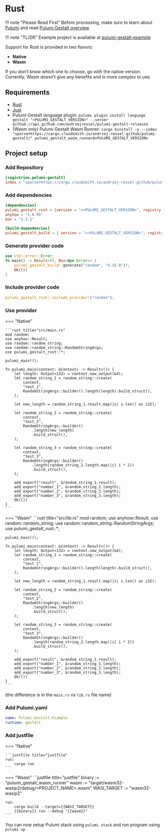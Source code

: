 # Rust

!!! note "Please Read First"
    Before processing, make sure to learn about [Pulumi](https://www.pulumi.com/tutorials/) and read [Pulumi Gestalt overview](../overview.md)

!!! note "TL/DR"
    Example project is available at [pulumi-gestalt-example](https://github.com/andrzejressel/pulumi-gestalt-example)


Support for Rust is provided in two flavors:

- **Native**
- **Wasm**

If you don't know which one to choose, go with the native version. Currently, Wasm doesn’t give any benefits and is more complex to use.

## Requirements

- [Rust](https://www.rust-lang.org/tools/install)
- [Just](https://github.com/casey/just)
- Pulumi Gestalt language plugin: `pulumi plugin install language gestalt "<PULUMI_GESTALT_VERSION>" --server github://api.github.com/andrzejressel/pulumi-gestalt-releases`
- (Wasm only) Pulumi Gestalt Wasm Runner: `cargo binstall -y --index "sparse+https://cargo.cloudsmith.io/andrzej-ressel-github/pulumi-gestalt/" pulumi_gestalt_wasm_runner@<PULUMI_GESTALT_VERSION>`

## Project setup

### Add Repository

```toml title=".cargo/config.toml"
[registries.pulumi-gestalt]
index = "sparse+https://cargo.cloudsmith.io/andrzej-ressel-github/pulumi-gestalt/"
```

### Add dependencies

```toml title="Cargo.toml"
[dependencies]
pulumi_gestalt_rust = {version = "=<PULUMI_GESTALT_VERSION>", registry = "pulumi-gestalt"}
anyhow = "1.0.95"
bon = "3.3.1"

[build-dependencies]
pulumi_gestalt_build = { version = "=<PULUMI_GESTALT_VERSION>", registry = "pulumi-gestalt" }
```

### Generate provider code

```rust title="build.rs"
use std::error::Error;
fn main() -> Result<(), Box<dyn Error>> {
    pulumi_gestalt_build::generate("random", "4.15.0")?;
    Ok(())
}
```

### Include provider code

```rust title="src/random.rs"
pulumi_gestalt_rust::include_provider!("random");
```

### Use provider

=== "Native"

    ```rust title="src/main.rs"
    mod random;
    use anyhow::Result;
    use random::random_string;
    use random::random_string::RandomStringArgs;
    use pulumi_gestalt_rust::*;
    
    pulumi_main!();
    
    fn pulumi_main(context: &Context) -> Result<()> {
        let length: Output<i32> = context.new_output(&4);
        let random_string_1 = random_string::create(
            context,
            "test_1",
            RandomStringArgs::builder().length(length).build_struct(),
        );
    
        let new_length = random_string_1.result.map(|s| s.len() as i32);
    
        let random_string_2 = random_string::create(
            context,
            "test_2",
            RandomStringArgs::builder()
                .length(new_length)
                .build_struct(),
        );
    
        let random_string_3 = random_string::create(
            context,
            "test_3",
            RandomStringArgs::builder()
                .length(random_string_2.length.map(|i| i * 2))
                .build_struct(),
        );
    
        add_export("result", &random_string_1.result);
        add_export("number_1", &random_string_1.length);
        add_export("number_2", &random_string_2.length);
        add_export("number_3", &random_string_3.length);
        Ok(())
    }
    ```

=== "Wasm"
    ```rust title="src/lib.rs"
    mod random;
    use anyhow::Result;
    use random::random_string;
    use random::random_string::RandomStringArgs;
    use pulumi_gestalt_rust::*;
    
    pulumi_main!();
    
    fn pulumi_main(context: &Context) -> Result<()> {
        let length: Output<i32> = context.new_output(&4);
        let random_string_1 = random_string::create(
            context,
            "test_1",
            RandomStringArgs::builder().length(length).build_struct(),
        );
    
        let new_length = random_string_1.result.map(|s| s.len() as i32);
    
        let random_string_2 = random_string::create(
            context,
            "test_2",
            RandomStringArgs::builder()
                .length(new_length)
                .build_struct(),
        );
    
        let random_string_3 = random_string::create(
            context,
            "test_3",
            RandomStringArgs::builder()
                .length(random_string_2.length.map(|i| i * 2))
                .build_struct(),
        );
    
        add_export("result", &random_string_1.result);
        add_export("number_1", &random_string_1.length);
        add_export("number_2", &random_string_2.length);
        add_export("number_3", &random_string_3.length);
        Ok(())
    }
    ```

(the difference is in the `main.rs` vs `lib.rs` file name)

### Add Pulumi.yaml


```yaml title="Pulumi.yaml"
name: Pulumi-Gestalt-Example
runtime: gestalt
```

### Add justfile

=== "Native"

    ```justfile title="justfile" 
    run:
        cargo run
    ```

=== "Wasm"
    ```justfile title="justfile" 
    binary := "pulumi_gestalt_wasm_runner"
    wasm := "target/wasm32-wasip2/debug/<PROJECT_NAME>.wasm"
    WASI_TARGET := "wasm32-wasip2"
    
    run:
        cargo build --target={{WASI_TARGET}}
        {{binary}} run --debug "{{wasm}}"
    ```


You can now setup Pulumi stack using `pulumi stack` and run program using `pulumi up`
